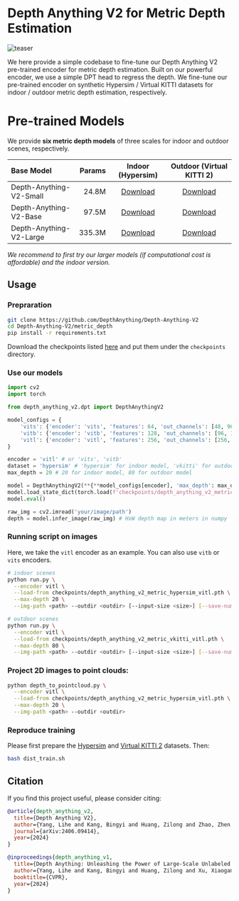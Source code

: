 # Depth Anything V2 for Metric Depth Estimation

![teaser](./assets/compare_zoedepth.png)

We here provide a simple codebase to fine-tune our Depth Anything V2 pre-trained encoder for metric depth estimation. Built on our powerful encoder, we use a simple DPT head to regress the depth. We fine-tune our pre-trained encoder on synthetic Hypersim / Virtual KITTI datasets for indoor / outdoor metric depth estimation, respectively.


# Pre-trained Models

We provide **six metric depth models** of three scales for indoor and outdoor scenes, respectively.

| Base Model | Params | Indoor (Hypersim) | Outdoor (Virtual KITTI 2) |
|:-|-:|:-:|:-:|
| Depth-Anything-V2-Small | 24.8M | [Download](https://huggingface.co/depth-anything/Depth-Anything-V2-Metric-Hypersim-Small/resolve/main/depth_anything_v2_metric_hypersim_vits.pth?download=true) | [Download](https://huggingface.co/depth-anything/Depth-Anything-V2-Metric-VKITTI-Small/resolve/main/depth_anything_v2_metric_vkitti_vits.pth?download=true) |
| Depth-Anything-V2-Base | 97.5M | [Download](https://huggingface.co/depth-anything/Depth-Anything-V2-Metric-Hypersim-Base/resolve/main/depth_anything_v2_metric_hypersim_vitb.pth?download=true) | [Download](https://huggingface.co/depth-anything/Depth-Anything-V2-Metric-VKITTI-Base/resolve/main/depth_anything_v2_metric_vkitti_vitb.pth?download=true) |
| Depth-Anything-V2-Large | 335.3M | [Download](https://huggingface.co/depth-anything/Depth-Anything-V2-Metric-Hypersim-Large/resolve/main/depth_anything_v2_metric_hypersim_vitl.pth?download=true) | [Download](https://huggingface.co/depth-anything/Depth-Anything-V2-Metric-VKITTI-Large/resolve/main/depth_anything_v2_metric_vkitti_vitl.pth?download=true) |

*We recommend to first try our larger models (if computational cost is affordable) and the indoor version.*

## Usage

### Prepraration

```bash
git clone https://github.com/DepthAnything/Depth-Anything-V2
cd Depth-Anything-V2/metric_depth
pip install -r requirements.txt
```

Download the checkpoints listed [here](#pre-trained-models) and put them under the `checkpoints` directory.

### Use our models
```python
import cv2
import torch

from depth_anything_v2.dpt import DepthAnythingV2

model_configs = {
    'vits': {'encoder': 'vits', 'features': 64, 'out_channels': [48, 96, 192, 384]},
    'vitb': {'encoder': 'vitb', 'features': 128, 'out_channels': [96, 192, 384, 768]},
    'vitl': {'encoder': 'vitl', 'features': 256, 'out_channels': [256, 512, 1024, 1024]}
}

encoder = 'vitl' # or 'vits', 'vitb'
dataset = 'hypersim' # 'hypersim' for indoor model, 'vkitti' for outdoor model
max_depth = 20 # 20 for indoor model, 80 for outdoor model

model = DepthAnythingV2(**{**model_configs[encoder], 'max_depth': max_depth})
model.load_state_dict(torch.load(f'checkpoints/depth_anything_v2_metric_{dataset}_{encoder}.pth', map_location='cpu'))
model.eval()

raw_img = cv2.imread('your/image/path')
depth = model.infer_image(raw_img) # HxW depth map in meters in numpy
```

### Running script on images

Here, we take the `vitl` encoder as an example. You can also use `vitb` or `vits` encoders.

```bash
# indoor scenes
python run.py \
  --encoder vitl \
  --load-from checkpoints/depth_anything_v2_metric_hypersim_vitl.pth \
  --max-depth 20 \
  --img-path <path> --outdir <outdir> [--input-size <size>] [--save-numpy]

# outdoor scenes
python run.py \
  --encoder vitl \
  --load-from checkpoints/depth_anything_v2_metric_vkitti_vitl.pth \
  --max-depth 80 \
  --img-path <path> --outdir <outdir> [--input-size <size>] [--save-numpy]
```

### Project 2D images to point clouds:

```bash
python depth_to_pointcloud.py \
  --encoder vitl \
  --load-from checkpoints/depth_anything_v2_metric_hypersim_vitl.pth \
  --max-depth 20 \
  --img-path <path> --outdir <outdir>
```

### Reproduce training

Please first prepare the [Hypersim](https://github.com/apple/ml-hypersim) and [Virtual KITTI 2](https://europe.naverlabs.com/research/computer-vision/proxy-virtual-worlds-vkitti-2/) datasets. Then:

```bash
bash dist_train.sh
```


## Citation

If you find this project useful, please consider citing:

```bibtex
@article{depth_anything_v2,
  title={Depth Anything V2},
  author={Yang, Lihe and Kang, Bingyi and Huang, Zilong and Zhao, Zhen and Xu, Xiaogang and Feng, Jiashi and Zhao, Hengshuang},
  journal={arXiv:2406.09414},
  year={2024}
}

@inproceedings{depth_anything_v1,
  title={Depth Anything: Unleashing the Power of Large-Scale Unlabeled Data}, 
  author={Yang, Lihe and Kang, Bingyi and Huang, Zilong and Xu, Xiaogang and Feng, Jiashi and Zhao, Hengshuang},
  booktitle={CVPR},
  year={2024}
}
```
